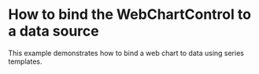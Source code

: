 # How to bind the WebChartControl to a data source


<p>This example demonstrates how to bind a web chart to data using series templates.</p>

<br/>


